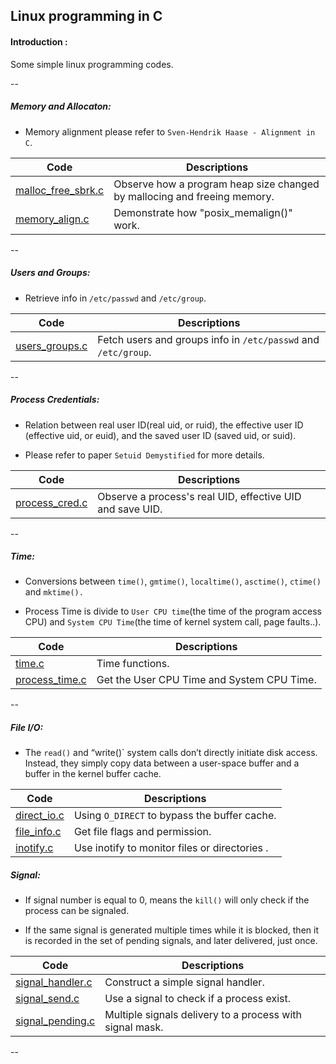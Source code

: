 ## Linux programming in C

#### Introduction :

Some simple linux programming codes.

--

#####  Memory and Allocaton:

- Memory alignment please refer to `Sven-Hendrik Haase - Alignment in C`.

| Code | Descriptions  |
| --- | --- |
| [malloc_free_sbrk.c](src/malloc_free_sbrk.c) | Observe how a program heap size changed by mallocing and freeing memory. |
| [memory_align.c](src/memory_align.c) | Demonstrate how "posix_memalign()" work. |

--

##### Users and Groups:

- Retrieve info in `/etc/passwd` and `/etc/group`.

| Code | Descriptions  |
| --- | --- |
| [users_groups.c](src/users_groups.c) | Fetch users and groups info in `/etc/passwd` and `/etc/group`. |

--

##### Process Credentials:

- Relation between real user ID(real uid, or ruid), the effective user ID (effective uid, or euid), and the saved user ID (saved uid, or suid).

- Please refer to paper `Setuid Demystified` for more details.

| Code | Descriptions  |
| --- | --- |
| [process_cred.c](src/process_cred.c) | Observe a process's real UID, effective UID and save UID.|

--

##### Time:

- Conversions between `time()`, `gmtime()`, `localtime()`, `asctime()`, `ctime()` and `mktime().`

- Process Time is divide to `User CPU time`(the time of the program access CPU) and `System CPU Time`(the time of kernel system call, page faults..).

| Code | Descriptions  |
| --- | --- |
| [time.c](src/time.c) | Time functions.|
| [process_time.c](src/process_time.c) | Get the User CPU Time and System CPU Time.|

--

##### File I/O:

- The `read()` and “write()` system calls don’t directly initiate disk access. Instead, they simply copy data between a user-space buffer and a buffer in the kernel buffer cache.


| Code | Descriptions  |
| --- | --- |
| [direct_io.c](src/direct_io.c) | Using `O_DIRECT` to bypass the buffer cache.|
| [file_info.c](src/file_info.c) | Get file flags and permission.|
| [inotify.c](src/inotify.c) | Use inotify to monitor files or directories .|

##### Signal:

- If signal number is equal to 0, means the `kill()` will only check if the process can be signaled.

- If the same signal is generated multiple times while it is blocked, then it is recorded in the set of pending signals, and later delivered, just once.

| Code | Descriptions |
| --- | --- |
| [signal_handler.c](src/signal_handler.c) | Construct a simple signal handler.|
| [signal_send.c](src/signal_send.c) | Use a signal to check if a process exist.|
| [signal_pending.c](src/signal_pending.c) | Multiple signals delivery to a process with signal mask.|

--


